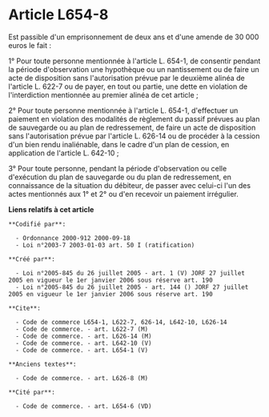 # Article L654-8

Est passible d'un emprisonnement de deux ans et d'une amende de 30 000 euros le fait :

1° Pour toute personne mentionnée à l'article L. 654-1, de consentir pendant la période d'observation une hypothèque ou un
nantissement ou de faire un acte de disposition sans l'autorisation prévue par le deuxième alinéa de l'article L. 622-7 ou de
payer, en tout ou partie, une dette en violation de l'interdiction mentionnée au premier alinéa de cet article ;

2° Pour toute personne mentionnée à l'article L. 654-1, d'effectuer un paiement en violation des modalités de règlement du
passif prévues au plan de sauvegarde ou au plan de redressement, de faire un acte de disposition sans l'autorisation prévue
par l'article L. 626-14 ou de procéder à la cession d'un bien rendu inaliénable, dans le cadre d'un plan de cession, en
application de l'article L. 642-10 ;

3° Pour toute personne, pendant la période d'observation ou celle d'exécution du plan de sauvegarde ou du plan de
redressement, en connaissance de la situation du débiteur, de passer avec celui-ci l'un des actes mentionnés aux 1° et 2° ou
d'en recevoir un paiement irrégulier.

**Liens relatifs à cet article**

	**Codifié par**:

	  - Ordonnance 2000-912 2000-09-18
	  - Loi n°2003-7 2003-01-03 art. 50 I (ratification)

	**Créé par**:

	  - Loi n°2005-845 du 26 juillet 2005 - art. 1 (V) JORF 27 juillet 2005 en vigueur le 1er janvier 2006 sous réserve art. 190
	  - Loi n°2005-845 du 26 juillet 2005 - art. 144 () JORF 27 juillet 2005 en vigueur le 1er janvier 2006 sous réserve art. 190

	**Cite**:

	  - Code de commerce L654-1, L622-7, 626-14, L642-10, L626-14
	  - Code de commerce. - art. L622-7 (M)
	  - Code de commerce. - art. L626-14 (M)
	  - Code de commerce. - art. L642-10 (V)
	  - Code de commerce. - art. L654-1 (V)

	**Anciens textes**:

	  - Code de commerce. - art. L626-8 (M)

	**Cité par**:

	  - Code de commerce. - art. L654-6 (VD)
